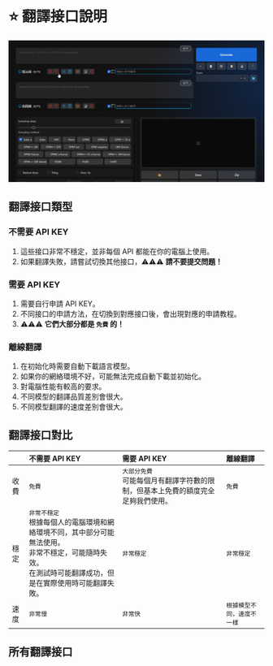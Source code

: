 # :star: 翻譯接口說明

![](../assets/images/demo.translate_setting.gif)

## 翻譯接口類型

### 不需要 API KEY
1. 這些接口非常不穩定，並非每個 API 都能在你的電腦上使用。
2. 如果翻譯失敗，請嘗試切換其他接口，:warning::warning::warning: **請不要提交問題！**

### 需要 API KEY
1. 需要自行申請 API KEY。
2. 不同接口的申請方法，在切換到對應接口後，會出現對應的申請教程。
3. :warning::warning::warning: **它們大部分都是 `免費` 的！**

### 離線翻譯
1. 在初始化時需要自動下載語言模型。
2. 如果你的網絡環境不好，可能無法完成自動下載並初始化。
3. 對電腦性能有較高的要求。
4. 不同模型的翻譯品質差別會很大。
5. 不同模型翻譯的速度差別會很大。

## 翻譯接口對比

|  | 不需要 API KEY | 需要 API KEY | 離線翻譯 |
| :--- | :--- | :--- | :--- |
| 收費 | `免費` | `大部分免費`<br/>可能每個月有翻譯字符數的限制，但基本上免費的額度完全足夠我們使用。 | `免費` |
| 穩定 | `非常不穩定`<br/>根據每個人的電腦環境和網絡環境不同，其中部分可能無法使用。<br/>非常不穩定，可能隨時失效。<br/>在測試時可能翻譯成功，但是在實際使用時可能翻譯失敗。 | `非常穩定` | `非常穩定` |
| 速度 | `非常慢` | `非常快` | `根據模型不同，速度不一樣` |

## 所有翻譯接口

<Translators lang="zh-TW"/>